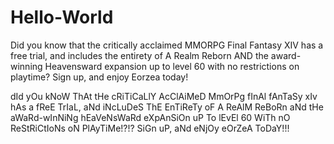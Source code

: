 # Hello-World
Did you know that the critically acclaimed MMORPG Final Fantasy XIV has a free trial, and includes the entirety of A Realm Reborn AND the award-winning Heavensward expansion up to level 60 with no restrictions on playtime? Sign up, and enjoy Eorzea today!

dId yOu kNoW ThAt tHe cRiTiCaLlY AcClAiMeD MmOrPg fInAl fAnTaSy xIv hAs a fReE TrIaL, aNd iNcLuDeS ThE EnTiReTy oF A ReAlM ReBoRn aNd tHe aWaRd-wInNiNg hEaVeNsWaRd eXpAnSiOn uP To lEvEl 60 WiTh nO ReStRiCtIoNs oN PlAyTiMe!?!? SiGn uP, aNd eNjOy eOrZeA ToDaY!!!
